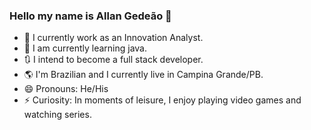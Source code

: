 ### Hello my name is Allan Gedeão 👋

- 🔭 I currently work as an Innovation Analyst.
- 🌱 I am currently learning java.
- :arrows_clockwise: I intend to become a full stack developer.
- :earth_americas: I'm Brazilian and I currently live in Campina Grande/PB.
- 😄 Pronouns: He/His
- ⚡ Curiosity: In moments of leisure, I enjoy playing video games and watching series.

##
